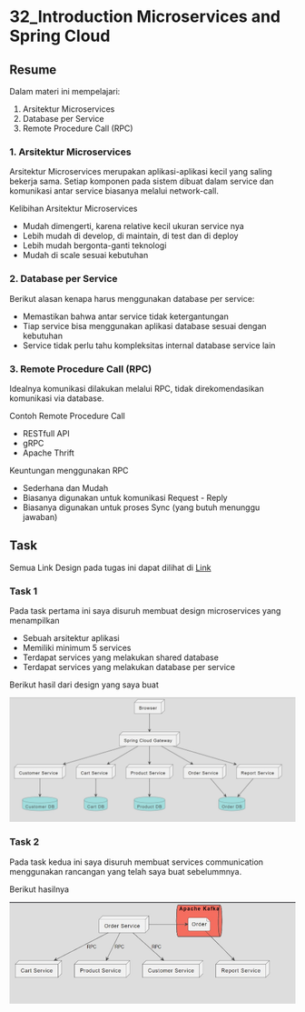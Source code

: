 # 32_Introduction Microservices and Spring Cloud

## Resume
Dalam materi ini mempelajari:
1. Arsitektur Microservices
2. Database per Service
3. Remote Procedure Call (RPC)

### 1. Arsitektur Microservices

Arsitektur Microservices merupakan aplikasi-aplikasi kecil yang saling bekerja sama. Setiap komponen pada sistem dibuat dalam service dan komunikasi antar service biasanya melalui network-call.

Kelibihan Arsitektur Microservices
- Mudah dimengerti, karena relative kecil ukuran service nya
- Lebih mudah di develop, di maintain, di test dan di deploy
- Lebih mudah bergonta-ganti teknologi
- Mudah di scale sesuai kebutuhan

### 2. Database per Service

Berikut alasan kenapa harus menggunakan database per service:
- Memastikan bahwa antar service tidak ketergantungan
- Tiap service bisa menggunakan aplikasi database sesuai dengan kebutuhan
- Service tidak perlu tahu kompleksitas internal database service lain

### 3. Remote Procedure Call (RPC)

Idealnya komunikasi dilakukan melalui RPC, tidak direkomendasikan komunikasi via database.

Contoh Remote Procedure Call
- RESTfull API
- gRPC
- Apache Thrift

Keuntungan menggunakan RPC
- Sederhana dan Mudah
- Biasanya digunakan untuk komunikasi Request - Reply
- Biasanya digunakan untuk proses Sync (yang butuh menunggu jawaban)

## Task

Semua Link Design pada tugas ini dapat dilihat di [Link](./praktikum/Link.txt)

### Task 1

Pada task pertama ini saya disuruh membuat design microservices yang menampilkan
- Sebuah arsitektur aplikasi
- Memiliki minimum 5 services
- Terdapat services yang melakukan shared database
- Terdapat services yang melakukan database per service

Berikut hasil dari design yang saya buat

![output](./screenshots/1.jpg)


### Task 2

Pada task kedua ini saya disuruh membuat services communication menggunakan rancangan yang telah saya buat sebelummnya.

Berikut hasilnya

![output](./screenshots/2.jpg)



